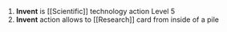 1. **Invent** is [[Scientific]] technology action Level 5
2. **Invent** action allows to [[Research]] card from inside of a pile
